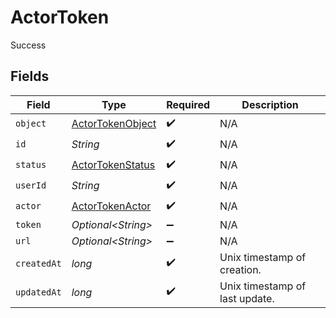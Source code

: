 # ActorToken

Success


## Fields

| Field                                                           | Type                                                            | Required                                                        | Description                                                     |
| --------------------------------------------------------------- | --------------------------------------------------------------- | --------------------------------------------------------------- | --------------------------------------------------------------- |
| `object`                                                        | [ActorTokenObject](../../models/components/ActorTokenObject.md) | :heavy_check_mark:                                              | N/A                                                             |
| `id`                                                            | *String*                                                        | :heavy_check_mark:                                              | N/A                                                             |
| `status`                                                        | [ActorTokenStatus](../../models/components/ActorTokenStatus.md) | :heavy_check_mark:                                              | N/A                                                             |
| `userId`                                                        | *String*                                                        | :heavy_check_mark:                                              | N/A                                                             |
| `actor`                                                         | [ActorTokenActor](../../models/components/ActorTokenActor.md)   | :heavy_check_mark:                                              | N/A                                                             |
| `token`                                                         | *Optional\<String>*                                             | :heavy_minus_sign:                                              | N/A                                                             |
| `url`                                                           | *Optional\<String>*                                             | :heavy_minus_sign:                                              | N/A                                                             |
| `createdAt`                                                     | *long*                                                          | :heavy_check_mark:                                              | Unix timestamp of creation.<br/>                                |
| `updatedAt`                                                     | *long*                                                          | :heavy_check_mark:                                              | Unix timestamp of last update.<br/>                             |